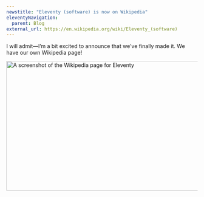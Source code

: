```yaml
---
newstitle: "Eleventy (software) is now on Wikipedia"
eleventyNavigation:
  parent: Blog
external_url: https://en.wikipedia.org/wiki/Eleventy_(software)
---
```

I will admit—I’m a bit excited to announce that we’ve finally made it. We have our own Wikipedia page!

<a href="{{ external_url }}" class="elv-externalexempt opengraph-card">
  <img src="https://v1.screenshot.11ty.dev/{{ external_url | urlencode }}/opengraph/" alt="A screenshot of the Wikipedia page for Eleventy" loading="lazy" decoding="async" width="650" height="341">
</a>